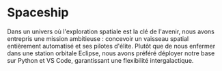 # Spaceship
Dans un univers où l'exploration spatiale est la clé de l'avenir, nous avons entrepris une mission ambitieuse : concevoir un vaisseau spatial entièrement automatisé et ses pilotes d'élite. Plutôt que de nous enfermer dans une station orbitale Eclipse, nous avons préféré déployer notre base sur Python et VS Code, garantissant une flexibilité intergalactique.
